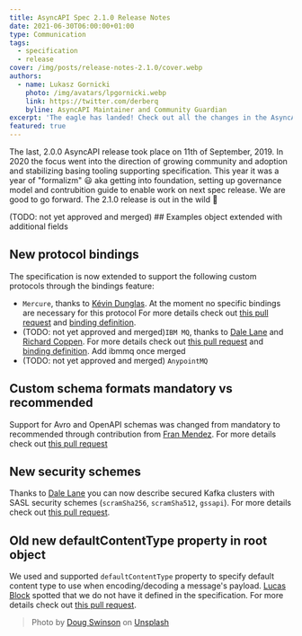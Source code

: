 ```yaml
---
title: AsyncAPI Spec 2.1.0 Release Notes
date: 2021-06-30T06:00:00+01:00
type: Communication
tags:
  - specification
  - release
cover: /img/posts/release-notes-2.1.0/cover.webp
authors:
  - name: Lukasz Gornicki
    photo: /img/avatars/lpgornicki.webp
    link: https://twitter.com/derberq
    byline: AsyncAPI Maintainer and Community Guardian
excerpt: 'The eagle has landed! Check out all the changes in the AsyncAPI specification introduces in the new v2.1.0 release'
featured: true
---
```


The last, 2.0.0 AsyncAPI release took place on 11th of September, 2019. In 2020 the focus went into the direction of growing community and adoption and stabilizing basing tooling supporting specification. This year it was a year of "formalizm" 😃 aka getting into foundation, setting up governance model and contrubition guide to enable work on next spec release. We are good to go forward. The 2.1.0 release is out in the wild 🎉

(TODO: not yet approved and merged) ## Examples object extended with additional fields

## New protocol bindings

The specification is now extended to support the following custom protocols through the bindings feature:
- `Mercure`, thanks to [Kévin Dunglas](https://github.com/dunglas). At the moment no specific bindings are necessary for this protocol For more details check out [this pull request](https://github.com/asyncapi/spec/pull/278) and [binding definition](https://github.com/asyncapi/bindings/tree/master/mercure).
- (TODO: not yet approved and merged)`IBM MQ`, thanks to [Dale Lane](https://github.com/dalelane) and [Richard Coppen](https://github.com/rcoppen). For more details check out [this pull request](https://github.com/asyncapi/spec/pull/537) and [binding definition](https://github.com/asyncapi/bindings/tree/master/ibmmq).
Add ibmmq once merged
- (TODO: not yet approved and merged) `AnypointMQ` 

## Custom schema formats mandatory vs recommended

Support for Avro and OpenAPI schemas was changed from mandatory to recommended through contribution from [Fran Mendez](https://github.com/fmvilas). For more details check out [this pull request](https://github.com/asyncapi/spec/pull/289)

## New security schemes

Thanks to [Dale Lane](https://github.com/dalelane) you can now describe secured Kafka clusters with SASL security schemes (`scramSha256`, `scramSha512`, `gssapi`). For more details check out [this pull request](https://github.com/asyncapi/spec/pull/502).

## Old new defaultContentType property in root object

We used and supported `defaultContentType` property to specify default content type to use when encoding/decoding a message's payload. [Lucas Block](https://github.com/BlockLucas) spotted that we do not have it defined in the specification. For more details check out [this pull request](https://github.com/asyncapi/spec/pull/419).

> Photo by <a href="https://unsplash.com/@dougswinson?utm_source=unsplash&utm_medium=referral&utm_content=creditCopyText">Doug Swinson</a> on <a href="https://unsplash.com/s/photos/landing-eagle?utm_source=unsplash&utm_medium=referral&utm_content=creditCopyText">Unsplash</a>
